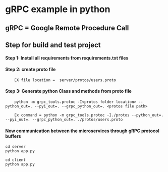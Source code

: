 # gRPC example in python

## gRPC = Google Remote Procedure Call

## Step for build and test project

#### Step 1: Install all requirements from requirements.txt files

#### Step 2: create proto file

```
    EX file location =  server/protos/users.proto
```

#### Step 3: Generate python Class and methods from proto file

```
    python -m grpc_tools.protoc -I<protos folder location> --python_out=. --pyi_out=. --grpc_python_out=. <protos file path>

    Ex command = python -m grpc_tools.protoc -I./protos --python_out=. --pyi_out=. --grpc_python_out=. ./protos/users.proto
```

#### Now communication between the microservices through gRPC protocol buffers

```
cd server
python app.py

cd client
python app.py
```
